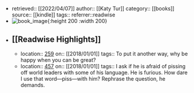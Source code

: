- retrieved:: [[2022/04/07]]
  author:: [[Katy Tur]]
  category:: [[books]]
  source:: [[kindle]]
  tags:: 
  referrer::readwise
- ![book_image](https://images-na.ssl-images-amazon.com/images/I/51LibZcdmlL._SL200_.jpg){:height 200 :width 200}
- ## [[Readwise Highlights]]
	- location:: [259](kindle://book?action=open&asin=undefined&location=259)
	  on:: [[2018/01/01]]
	  tags:: 
	  To put it another way, why be happy when you can be great?
	- location:: [457](kindle://book?action=open&asin=undefined&location=457)
	  on:: [[2018/01/01]]
	  tags:: 
	  I ask if he is afraid of pissing off world leaders with some of his language. He is furious. How dare I use that word—piss—with him? Rephrase the question, he demands.